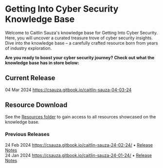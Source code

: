# Getting Into Cyber Security Knowledge Base

Welcome to Caitlin Sauza's knowledge base for Getting Into Cyber Security. Here, you will uncover a curated treasure trove of cyber security insights. Dive into the knowledge base – a carefully crafted resource born from years of industry exploration.  
  
**Are you ready to boost your cyber security journey? Check out what the knowledge base has in store below:**
  
## Current Release
04 Mar 2024 https://csauza.gitbook.io/caitlin-sauza-04-03-24  

## Resource Download
See the [Resources folder](https://github.com/csauza/getting-into-cyber-kb/tree/main/Resources) to gain access to all resources showcased on the knowledge base.
  
### Previous Releases
24 Feb 2024 https://csauza.gitbook.io/caitlin-sauza-24-02-24/ • [Release Notes](https://www.linkedin.com/posts/csauza_knowledge-base-update-week-of-march-04-activity-7170147730349051905-rCWl/?utm_source=share&utm_medium=member_desktop)  
24 Jan 2024 https://csauza.gitbook.io/caitlin-sauza-24-01-24/ • [Release Notes](https://www.linkedin.com/posts/csauza_knowledge-base-update-week-of-february-activity-7162535773429248001-zNWt?utm_source=share&utm_medium=member_desktop)
